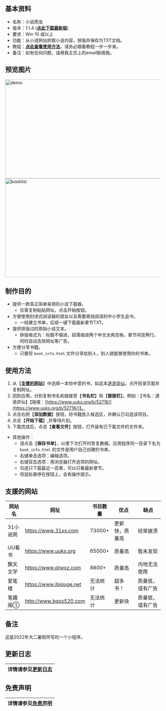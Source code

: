 
## 基本资料
* 名称：小说爬虫
* 版本：1.1.4 ([**点此下载最新版**](https://github.com/Henryyy-Hung/Web-Crawler-of-Chinese-Fiction/raw/main/exe/%E5%B0%8F%E8%AF%B4%E7%88%AC%E8%99%ABv1.1.4.exe))
* 要求：Win 10 或以上
* 功能：从小说网站抓取小说内容，排版并保存为TXT文档。
* 教程：[**点此查看使用方法**](#使用方法)，请务必跟着教程一步一步来。
* 备注：如有任何问题，请用我主页上的email联络我。

## 预览图片
<img src="https://user-images.githubusercontent.com/78750074/179153333-c544e2c9-b499-43d4-96a2-79edf1a1ee0c.jpg" alt="demo" width="640" height="320" />
<img src="https://user-images.githubusercontent.com/78750074/183332140-c4bde035-b525-4735-84ae-fe09266128f4.png" alt="booklist" width="640" height="320" />

## 制作目的
* 提供一款真正简单易用的小说下载器。
  * 仅需复制粘贴网址，点击开始按钮。
* 方便使用封闭式阅读器的朋友以及需要离线阅读的中小学生追书。
  * 一经建立书单，后续一键下载最新章节TXT。
* 提供排版过的原始小说文本。
  * 排版格式为：标题不缩进，段落缩进两个中文全角空格，章节间空两行。同时自动去除网址等广告。
* 方便分享书籍。
  * 只要将 `book_info.html` 文件分享给别人，别人就能够使用你的书单。

## 使用方法
1. 从【[**支援的网站**](#支援的网站 "Goto 支援的网站")】中选择一本你中意的书，如这本[道诡异仙](https://www.uuks.org/b/52716/)，点开目录页面并复制网址。
2. 回到应用，分别复制书名和链接至【**书名栏**】和【**链接栏**】。例如：【书名：道诡异仙】【链接：[https://www.uuks.org/b/52716/](https://www.uuks.org/b/52716/)】。
3. 点击右侧【**添加数据**】按钮，将书籍放入候选区，并确认已勾选该项目。
4. 点击【**开始下载**】,并等待片刻。
5. 下载完成后，点击【**查看文件**】按钮，打开装有已下载文件的文件夹。<br />
* 其他操作：
  * 请点击【**保存书单**】，以便下次打开时恢复数据。应用程序同一目录下名为 `book_info.html` 的文件是用户自己创建的书单。
  * 右键单击选项：编辑选项。
  * 右键双击选项：用浏览器打开选项的网址。
  * 勾选只下载最近一百章，可以只看最新章节。
  * 将鼠标悬停在按钮上，会有操作提示。

## 支援的网站
网站名|网址|书目数量|优点|缺点
-----|----|-------|----|----
31小说网|https://www.31xs.com|73000+|更新快，质量高| 经常崩溃
UU看书|https://www.uuks.org|65000+|质量高|暂未发现
飘天文学|https://www.ptwxz.com|8800+|质量高|内地无法使用
爱笔楼|https://www.ibiquge.net|无法统计|超多书！|质量低，或有广告
笔趣阁①|http://www.bqxs520.com|无法统计|更新快|质量低，或有广告

## 备注
这是2022年大二暑假所写的一个小程序。

## 更新日志
 
详情请参见[更新日志](https://github.com/Henryyy-Hung/Web-Crawler-of-Chinese-Fiction/blob/main/CHANGELOG.md)|
--------------------------------------------------------|

## 免责声明
详情请参见[免责声明](https://github.com/Henryyy-Hung/Web-Crawler-of-Chinese-Fiction/blob/main/DISCLAIMER.md)|
--------------------------------------------------------|
